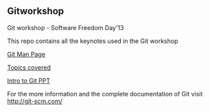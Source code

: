 Gitworkshop
-----------

Git workshop - Software Freedom Day'13

This repo contains all the keynotes used in the Git workshop

[Git Man Page](gitman.md)

[Topics covered](topics)

[Intro to Git PPT](git.odp)

For the more information and the complete documentation of Git visit http://git-scm.com/
